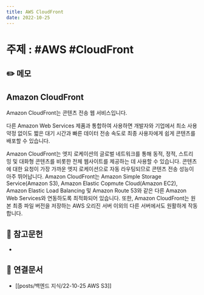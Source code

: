 ```yaml
---
title: AWS CloudFront
date: 2022-10-25
---
```


# 주제 : #AWS #CloudFront

## ✏️ 메모

## Amazon CloudFront

Amazon CloudFront는 콘텐츠 전송 웹 서비스입니다.

다른 Amazon Web Services 제품과 통합하여 사용하면 개발자와 기업에서 최소 사용 약정 없이도 짧은 대기 시간과 빠른 데이터 전송 속도로 최종 사용자에게 쉽게 콘텐츠를 배포할 수 있습니다.

Amazon CloudFront는 엣지 로케이션의 글로벌 네트워크를 통해 동적, 정적, 스트리밍 및 대화형 콘텐츠를 비롯한 전체 웹사이트를 제공하는 데 사용할 수 있습니다. 콘텐츠에 대한 요청이 가장 가까운 엣지 로케이션으로 자동 라우팅되므로 콘텐츠 전송 성능이 아주 뛰어납니다. Amazon CloudFront는 Amazon Simple Storage Service(Amazon S3), Amazon Elastic Copmute Cloud(Amazon EC2), Amazon Elastic Load Balancing 및 Amazon Route 53와 같은 다른 Amazon Web Services와 연동하도록 최적화되어 있습니다. 또한, Amazon CloudFront는 원본 최종 파일 버전을 저장하는 AWS 오리진 서버 이외의 다른 서버에서도 원활하게 작동합니다.

## 🔗 참고문헌

-

## 🔗 연결문서

- [[posts/백엔드 지식/22-10-25 AWS S3]]
